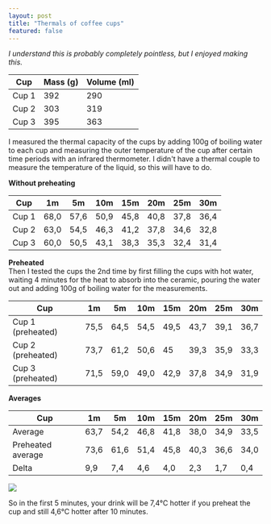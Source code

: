 ```yaml
---
layout: post
title: "Thermals of coffee cups"
featured: false
---
```


<!--more-->

*I understand this is probably completely pointless, but I enjoyed making this.*

| Cup   | Mass (g) | Volume (ml) | 
|-------|----------|-------------| 
| Cup 1 | 392      | 290         | 
| Cup 2 | 303      | 319         | 
| Cup 3 | 395      | 363         | 

I measured the thermal capacity of the cups by adding 100g of boiling water to each cup and measuring the outer temperature of the cup after certain time periods with an infrared thermometer. I didn't have a thermal couple to measure the temperature of the liquid, so this will have to do.

**Without preheating**

| Cup   | 1m  | 5m | 10m | 15m | 20m | 25m | 30m | 
|-------|----------|-----------|------------|------------|------------|------------|------------| 
| Cup 1 | 68,0     | 57,6      | 50,9       | 45,8       | 40,8       | 37,8       | 36,4       | 
| Cup 2 | 63,0     | 54,5      | 46,3       | 41,2       | 37,8       | 34,6       | 32,8       | 
| Cup 3 | 60,0     | 50,5      | 43,1       | 38,3       | 35,3       | 32,4       | 31,4       | 

**Preheated**  
Then I tested the cups the 2nd time by first filling the cups with hot water, waiting 4 minutes for the heat to absorb into the ceramic, pouring the water out and adding 100g of boiling water for the measurements.

| Cup   | 1m  | 5m | 10m | 15m | 20m | 25m | 30m | 
|-------------------|----------|-----------|------------|------------|------------|------------|------------| 
| Cup 1 (preheated) | 75,5     | 64,5      | 54,5       | 49,5       | 43,7       | 39,1       | 36,7       | 
| Cup 2 (preheated) | 73,7     | 61,2      | 50,6       | 45         | 39,3       | 35,9       | 33,3       | 
| Cup 3 (preheated)  | 71,5     | 59,0      | 49,0       | 42,9       | 37,8       | 34,9       | 31,9       | 

**Averages**

| Cup   | 1m  | 5m | 10m | 15m | 20m | 25m | 30m | 
|--------------------|----------|-----------|------------|------------|------------|------------|------------| 
| Average            | 63,7     | 54,2      | 46,8       | 41,8       | 38,0       | 34,9       | 33,5       | 
| Preheated average  | 73,6     | 61,6      | 51,4       | 45,8       | 40,3       | 36,6       | 34,0       | 
| Delta  | 9,9      | 7,4       | 4,6        | 4,0        | 2,3        | 1,7        | 0,4        | 

<img src="{{site.baseurl}}/images/posts/dpza3RuHxRXV.png">

So in the first 5 minutes, your drink will be 7,4°C hotter if you preheat the cup and still 4,6°C hotter after 10 minutes.


